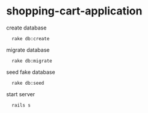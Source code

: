# shopping-cart-application 

create database

```
  rake db:create
```

migrate database

```
  rake db:migrate
```

seed fake database

```
  rake db:seed
```

start server

```
  rails s
```
